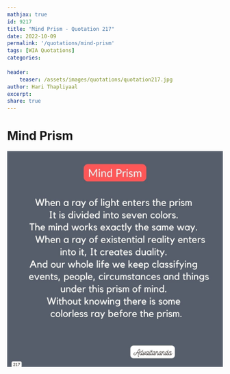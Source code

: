 ```yaml
---
mathjax: true
id: 9217
title: "Mind Prism - Quotation 217"
date: 2022-10-09
permalink: '/quotations/mind-prism'
tags: [WIA Quotations] 
categories: 

header:
    teaser: /assets/images/quotations/quotation217.jpg
author: Hari Thapliyaal 
excerpt:
share: true 
---
```


# Mind Prism

![Mind Prism](/assets/images/quotations/quotation217.jpg)
